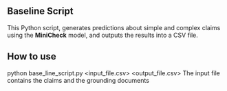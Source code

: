 ## Baseline Script

This Python script, generates predictions about simple and complex claims using the **MiniCheck** model, and outputs the results into a CSV file.

## How to use

python base_line_script.py <input_file.csv> <output_file.csv>
The input file contains the claims and the grounding documents 
